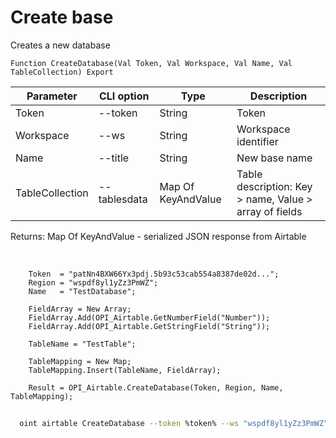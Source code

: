 ﻿---
sidebar_position: 3
---

# Create base
 Creates a new database



`Function CreateDatabase(Val Token, Val Workspace, Val Name, Val TableCollection) Export`

  | Parameter | CLI option | Type | Description |
  |-|-|-|-|
  | Token | --token | String | Token |
  | Workspace | --ws | String | Workspace identifier |
  | Name | --title | String | New base name |
  | TableCollection | --tablesdata | Map Of KeyAndValue | Table description: Key > name, Value > array of fields |

  
  Returns:  Map Of KeyAndValue - serialized JSON response from Airtable

<br/>




```bsl title="Code example"
    Token  = "patNn4BXW66Yx3pdj.5b93c53cab554a8387de02d...";
    Region = "wspdf8yl1yZz3PmWZ";
    Name   = "TestDatabase";

    FieldArray = New Array;
    FieldArray.Add(OPI_Airtable.GetNumberField("Number"));
    FieldArray.Add(OPI_Airtable.GetStringField("String"));

    TableName = "TestTable";

    TableMapping = New Map;
    TableMapping.Insert(TableName, FieldArray);

    Result = OPI_Airtable.CreateDatabase(Token, Region, Name, TableMapping);
```



```sh title="CLI command example"
    
  oint airtable CreateDatabase --token %token% --ws "wspdf8yl1yZz3PmWZ" --title "TestDatabase" --tablesdata %tablesdata%

```

```json title="Result"

```
